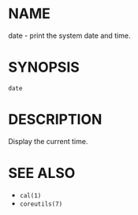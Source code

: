 # NAME
date - print the system date and time.

# SYNOPSIS

    date

# DESCRIPTION
Display the current time.

# SEE ALSO
- `cal(1)`
- `coreutils(7)`
